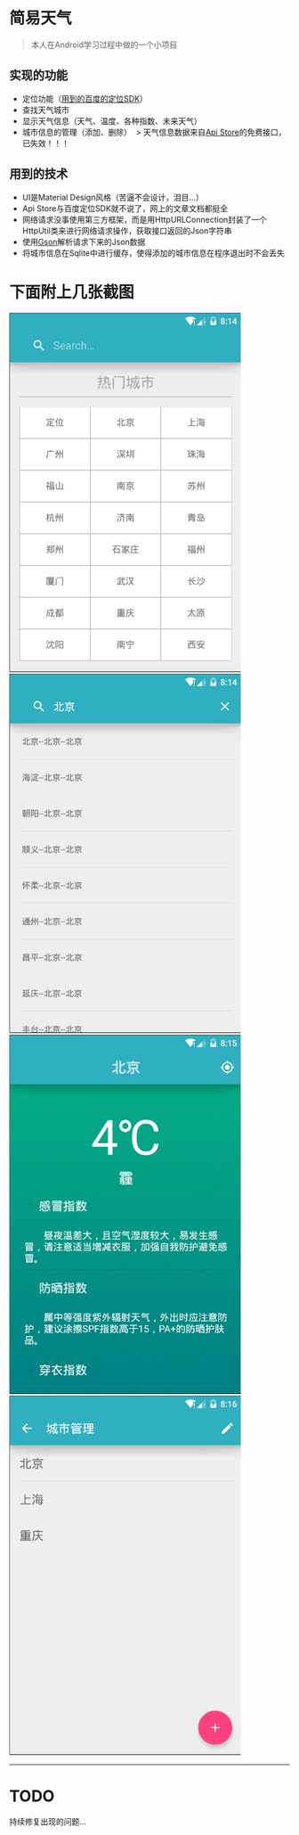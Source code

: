 
# 简易天气
> 本人在Android学习过程中做的一个小项目

## 实现的功能

  * 定位功能（[用到的百度的定位SDK](http://lbsyun.baidu.com/index.php?title=android-locsdk)）
  * 查找天气城市
  * 显示天气信息（天气、温度、各种指数、未来天气）
  * 城市信息的管理（添加、删除）
  > 天气信息数据来自[Api Store](http://apistore.baidu.com/apiworks/servicedetail/112.html)的免费接口，已失效！！！
## 用到的技术

  * UI是Material Design风格（苦逼不会设计，泪目...）
  * Api Store与百度定位SDK就不说了，网上的文章文档都挺全
  * 网络请求没事使用第三方框架，而是用HttpURLConnection封装了一个HttpUtil类来进行网络请求操作，获取接口返回的Json字符串
  * 使用[Gson](https://github.com/google/gson)解析请求下来的Json数据
  * 将城市信息在Sqlite中进行缓存，使得添加的城市信息在程序退出时不会丢失

# 下面附上几张截图

![](pic/1.png)
![](pic/2.png)
![](pic/3.png)
![](pic/4.png)

---

# TODO
  持续修复出现的问题...

